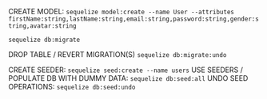 CREATE MODEL: `sequelize model:create --name User --attributes firstName:string,lastName:string,email:string,password:string,gender:string,avatar:string`

`sequelize db:migrate`

DROP TABLE / REVERT MIGRATION(S) `sequelize db:migrate:undo`

CREATE SEEDER: `sequelize seed:create --name users`
USE SEEDERS / POPULATE DB WITH DUMMY DATA: `sequelize db:seed:all`
UNDO SEED OPERATIONS: `sequelize db:seed:undo`
